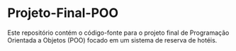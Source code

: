 # Projeto-Final-POO
Este repositório contém o código-fonte para o projeto final de Programação Orientada a Objetos (POO) focado em um sistema de reserva de hotéis.
